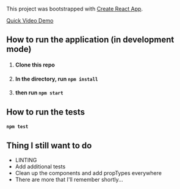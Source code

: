 This project was bootstrapped with [Create React App](https://github.com/facebook/create-react-app).

[Quick Video Demo](https://www.loom.com/share/8b3fca4f1b704c6abbe5f16bab3bff34)

## How to run the application (in development mode)

1. #### Clone this repo
2. #### In the directory, run `npm install`
3. #### then run `npm start`

## How to run the tests

#### `npm test`

## Thing I still want to do

* LINTING
* Add additional tests
* Clean up the components and add propTypes everywhere
* There are more that I'll remember shortly...


